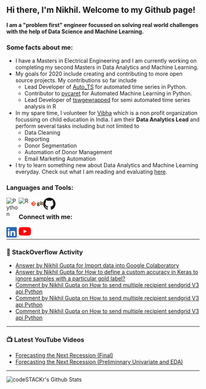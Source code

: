 ## Hi there, I'm Nikhil. Welcome to my Github page!

**I am a "problem first" engineer focussed on solving real world challenges with the help of Data Science and Machine Learning.**

### Some facts about me:
- I have a Masters in Electrical Engineering and I am currently working on completing my second Masters in Data Analytics and Machine Learning.
- My goals for 2020 include creating and contributing to more open source projects. My contributions so far include
    - Lead Developer of [Auto_TS](https://github.com/AutoViML/Auto_TS/tree/develop) for automated time series in Python.
    - Contributor to [pycaret](https://github.com/pycaret/pycaret) for Automated Machine Learning in Python. 
    - Lead Developer of [tswgewrapped](https://github.com/josephsdavid/tswgewrapped) for semi automated time series analysis in R
- In my spare time, I volunteer for [Vibha](https://vibha.org/) which is a non profit organization focussing on child education in India. I am their **Data Analytics Lead** and perform several tasks including but not limited to 
    - Data Cleaning
    - Reporting
    - Donor Segmentation
    - Automation of Donor Management
    - Email Marketing Automation
- I try to learn something new about Data Analytics and Machine Learning everyday. Check out what I am reading and evaluating [here](https://github.com/ngupta23/gre).


### Languages and Tools:

[<img align="left" alt="Python" width="32px" src="https://upload.wikimedia.org/wikipedia/commons/thumb/c/c3/Python-logo-notext.svg/200px-Python-logo-notext.svg.png" />][GitHub]
[<img align="left" alt="R" width="32px" src="https://upload.wikimedia.org/wikipedia/commons/thumb/1/1b/R_logo.svg/512px-R_logo.svg.png" />][GitHub]
[<img align="left" alt="Git" width="32px" src="https://raw.githubusercontent.com/github/explore/80688e429a7d4ef2fca1e82350fe8e3517d3494d/topics/git/git.png" />][GitHub]
[<img align="left" alt="GitHub" width="32px" src="https://raw.githubusercontent.com/github/explore/78df643247d429f6cc873026c0622819ad797942/topics/github/github.png" />][GitHub]

<br />

### Connect with me:

[<img align="left" alt="Nikhil | LinkedIn" width="32px" src="https://github.com/ngupta23/ngupta23/blob/master/logo/linkedin/LI-In-Bug.png" />][linkedin]
[<img align="left" alt="Nikhil | YouTube" width="32px" src="https://github.com/ngupta23/ngupta23/blob/master/logo/youtube/social/64px/red/youtube_social_icon_red.png" />][youtube]

<br />


---

### 📕 StackOverflow Activity
<!-- STACKOVERFLOW:START -->
- [Answer by Nikhil Gupta for Import data into Google Colaboratory](https://stackoverflow.com/questions/46986398/import-data-into-google-colaboratory/63299440#63299440)
- [Answer by Nikhil Gupta for How to define a custom accuracy in Keras to ignore samples with a particular gold label?](https://stackoverflow.com/questions/47270722/how-to-define-a-custom-accuracy-in-keras-to-ignore-samples-with-a-particular-gol/62414273#62414273)
- [Comment by Nikhil Gupta on How to send multiple recipient sendgrid V3 api Python](https://stackoverflow.com/questions/50614977/how-to-send-multiple-recipient-sendgrid-v3-api-python/53873848#53873848)
- [Comment by Nikhil Gupta on How to send multiple recipient sendgrid V3 api Python](https://stackoverflow.com/questions/50614977/how-to-send-multiple-recipient-sendgrid-v3-api-python/58852864#58852864)
- [Comment by Nikhil Gupta on How to send multiple recipient sendgrid V3 api Python](https://stackoverflow.com/questions/50614977/how-to-send-multiple-recipient-sendgrid-v3-api-python/53873848#53873848)
<!-- STACKOVERFLOW:END -->

---

### 📺 Latest YouTube Videos
<!-- YOUTUBE:START -->
- [Forecasting the Next Recession (Final)](https://www.youtube.com/watch?v=ZQAJfAoSLbU)
- [Forecasting the Next Recession (Preliminnary Univariate and EDA)](https://www.youtube.com/watch?v=uerDq3WoMO8)
<!-- YOUTUBE:END -->

---


<img align="left" alt="codeSTACKr's Github Stats" src="https://github-readme-stats.vercel.app/api?username=ngupta23&count_private=true&theme=radical&show_icons=true&hide_border=true" />



[GitHub]: https://github.com/ngupta23
[youtube]: https://www.youtube.com/channel/UCDB-YwusJ60Kly2rcGKSsmQ/
[stackoverflow]: https://stackoverflow.com/users/8925915/nikhil-gupta
[linkedin]: https://www.linkedin.com/in/guptanick/
